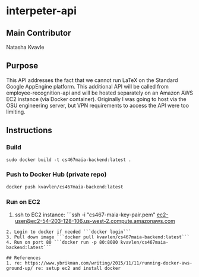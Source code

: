 # interpeter-api

## Main Contributor
Natasha Kvavle

## Purpose
This API addresses the fact that we cannot run LaTeX on the Standard Google AppEngine platform. This additional API will be called from employee-recognition-api and will be hosted separately on an Amazon AWS EC2 instance (via Docker container). Originally I was going to host via the OSU engineering server, but VPN requirements to access the API were too limiting. 

## Instructions
### Build
```sudo docker build -t cs467maia-backend:latest .```

### Push to Docker Hub (private repo)
```docker push kvavlen/cs467maia-backend:latest```

### Run on EC2 
1. ssh to EC2 instance: ```ssh -i "cs467-maia-key-pair.pem" ec2-user@ec2-54-203-128-106.us-west-2.compute.amazonaws.com
``` 
2. Login to docker if needed ```docker login```
3. Pull down image ```docker pull kvavlen/cs467maia-backend:latest```
4. Run on port 80 ```docker run -p 80:8080 kvavlen/cs467maia-backend:latest```

## References
1. re: https://www.ybrikman.com/writing/2015/11/11/running-docker-aws-ground-up/ re: setup ec2 and install docker 